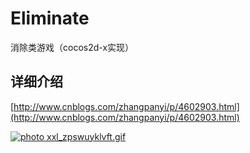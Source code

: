 # Eliminate
消除类游戏（cocos2d-x实现）

## 详细介绍
[http://www.cnblogs.com/zhangpanyi/p/4602903.html](http://www.cnblogs.com/zhangpanyi/p/4602903.html)

<a href="http://s796.photobucket.com/user/zhangpanyi/media/Link/xxl_zpswuyklvft.gif.html" target="_blank"><img src="http://i796.photobucket.com/albums/yy247/zhangpanyi/Link/xxl_zpswuyklvft.gif" border="0" alt=" photo xxl_zpswuyklvft.gif"/></a>
